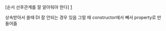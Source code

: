 [순서 선후관계를 잘 알아둬야 한다] [1]

[1]: https://docs.nestjs.com/faq/request-lifecycle

상속받아서 쓸때 DI 잘 안되는 경우 있음 그럴 때 constructor에서 빼서 property로 만들어줌
